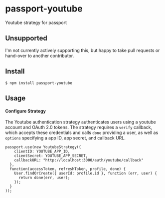 passport-youtube
================

Youtube strategy for passport

## Unsupported

I'm not currently actively supporting this, but happy to take pull requests or hand-over to another contributor.


## Install

    $ npm install passport-youtube

## Usage

#### Configure Strategy

The Youtube authentication strategy authenticates users using a youtube
account and OAuth 2.0 tokens.  The strategy requires a `verify` callback, which
accepts these credentials and calls `done` providing a user, as well as
`options` specifying a app ID, app secret, and callback URL.

    passport.use(new YoutubeStrategy({
        clientID: YOUTUBE_APP_ID,
        clientSecret: YOUTUBE_APP_SECRET,
        callbackURL: "http://localhost:3000/auth/youtube/callback"
      },
      function(accessToken, refreshToken, profile, done) {
        User.findOrCreate({ userId: profile.id }, function (err, user) {
          return done(err, user);
        });
      }
    ));
